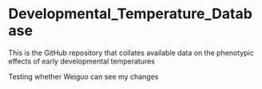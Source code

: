 # Developmental_Temperature_Database
This is the GitHub repository that collates available data on the phenotypic effects of early developmental temperatures

Testing whether Weiguo can see my changes
